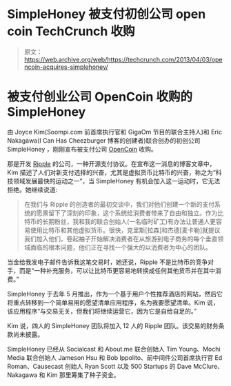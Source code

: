 # SimpleHoney 被支付初创公司 open coin TechCrunch 收购

> 原文：<https://web.archive.org/web/https://techcrunch.com/2013/04/03/opencoin-acquires-simplehoney/>

# 被支付创业公司 OpenCoin 收购的 SimpleHoney

由 Joyce Kim(Soompi.com 前首席执行官和 GigaOm 节目的联合主持人)和 Eric Nakagawa(I Can Has Cheezburger 博客的创建者)联合创办的初创公司 SimpleHoney ，刚刚宣布被支付公司 [OpenCoin](https://web.archive.org/web/20221128094456/http://www.opencoin.com/) 收购。

那是开发 [Ripple](https://web.archive.org/web/20221128094456/http://www.ripple.com/) 的公司，一种开源支付协议。在宣布这一消息的博客文章中，Kim 描述了人们对新支付选择的兴奋，尤其是虚拟货币比特币的兴奋，称之为“科技领域发展最快的运动之一”，当 SimpleHoney 有机会加入这一运动时，它无法拒绝。她继续说道:

> 在我们与 Ripple 的创造者的最初交谈中，我们对他们创建一个新的支付系统的愿景留下了深刻的印象，这个系统给消费者带来了自由和独立。作为比特币的长期粉丝，我和我的联合创始人(一名临时矿工)有办法让普通人更容易使用比特币和其他虚拟货币。很快，克里斯[拉森]和杰德[麦卡勒]就提议我们加入他们，卷起袖子开始解决消费者在从旅游到电子商务的每个垂直领域面临的根本问题，他们正在寻找一个强大的以消费者为中心的团队。

当金给我发电子邮件告诉我这笔交易时，她还说，Ripple 不是比特币的竞争对手，而是“一种补充服务，可以让比特币更容易地转换成任何其他货币并在其中消费。”

SimpleHoney 于去年 5 月推出，作为一个基于用户个性推荐酒店的网站，然后它将重点转移到一个简单易用的愿望清单应用程序，名为我要愿望清单。Kim 说，该应用程序“与交易无关，但我们将继续运营它，因为它是自给自足的。”

Kim 说，四人的 SimpleHoney 团队将加入 12 人的 Ripple 团队。该交易的财务条款尚未披露。

SimpleHoney 已经从 Socialcast 和 About.me 联合创始人 Tim Young、Mochi Media 联合创始人 Jameson Hsu 和 Bob Ippolito、前中间件公司首席执行官 Ed Roman、Causecast 创始人 Ryan Scott 以及 500 Startups 的 Dave McClure、Nakagawa 和 Kim 那里筹集了种子资金。